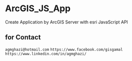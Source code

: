 # ArcGIS_JS_App
Create Application by ArcGIS Server with esri JavaScript API

## for Contact

``
agmghazi@hotmail.com
``
``
https://www.facebook.com/gisgamal
``
``
https://www.linkedin.com/in/agmghazi/
``


